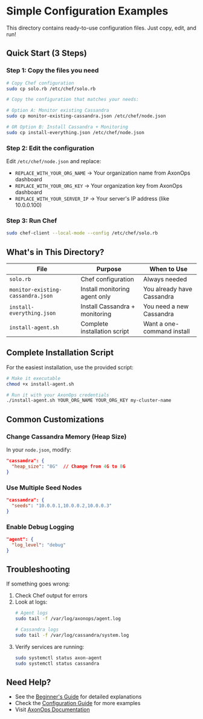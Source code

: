 # Simple Configuration Examples

This directory contains ready-to-use configuration files. Just copy, edit, and run!

## Quick Start (3 Steps)

### Step 1: Copy the files you need

```bash
# Copy Chef configuration
sudo cp solo.rb /etc/chef/solo.rb

# Copy the configuration that matches your needs:

# Option A: Monitor existing Cassandra
sudo cp monitor-existing-cassandra.json /etc/chef/node.json

# OR Option B: Install Cassandra + Monitoring
sudo cp install-everything.json /etc/chef/node.json
```

### Step 2: Edit the configuration

Edit `/etc/chef/node.json` and replace:
- `REPLACE_WITH_YOUR_ORG_NAME` → Your organization name from AxonOps dashboard
- `REPLACE_WITH_YOUR_ORG_KEY` → Your organization key from AxonOps dashboard  
- `REPLACE_WITH_YOUR_SERVER_IP` → Your server's IP address (like 10.0.0.100)

### Step 3: Run Chef

```bash
sudo chef-client --local-mode --config /etc/chef/solo.rb
```

## What's in This Directory?

| File | Purpose | When to Use |
|------|---------|-------------|
| `solo.rb` | Chef configuration | Always needed |
| `monitor-existing-cassandra.json` | Install monitoring agent only | You already have Cassandra |
| `install-everything.json` | Install Cassandra + monitoring | You need a new Cassandra |
| `install-agent.sh` | Complete installation script | Want a one-command install |

## Complete Installation Script

For the easiest installation, use the provided script:

```bash
# Make it executable
chmod +x install-agent.sh

# Run it with your AxonOps credentials
./install-agent.sh YOUR_ORG_NAME YOUR_ORG_KEY my-cluster-name
```

## Common Customizations

### Change Cassandra Memory (Heap Size)

In your `node.json`, modify:
```json
"cassandra": {
  "heap_size": "8G"  // Change from 4G to 8G
}
```

### Use Multiple Seed Nodes

```json
"cassandra": {
  "seeds": "10.0.0.1,10.0.0.2,10.0.0.3"
}
```

### Enable Debug Logging

```json
"agent": {
  "log_level": "debug"
}
```

## Troubleshooting

If something goes wrong:

1. Check Chef output for errors
2. Look at logs:
   ```bash
   # Agent logs
   sudo tail -f /var/log/axonops/agent.log
   
   # Cassandra logs  
   sudo tail -f /var/log/cassandra/system.log
   ```
3. Verify services are running:
   ```bash
   sudo systemctl status axon-agent
   sudo systemctl status cassandra
   ```

## Need Help?

- See the [Beginner's Guide](../../docs/BEGINNER_GUIDE.md) for detailed explanations
- Check the [Configuration Guide](../../docs/CONFIGURATION_GUIDE.md) for more examples
- Visit [AxonOps Documentation](https://docs.axonops.com)
